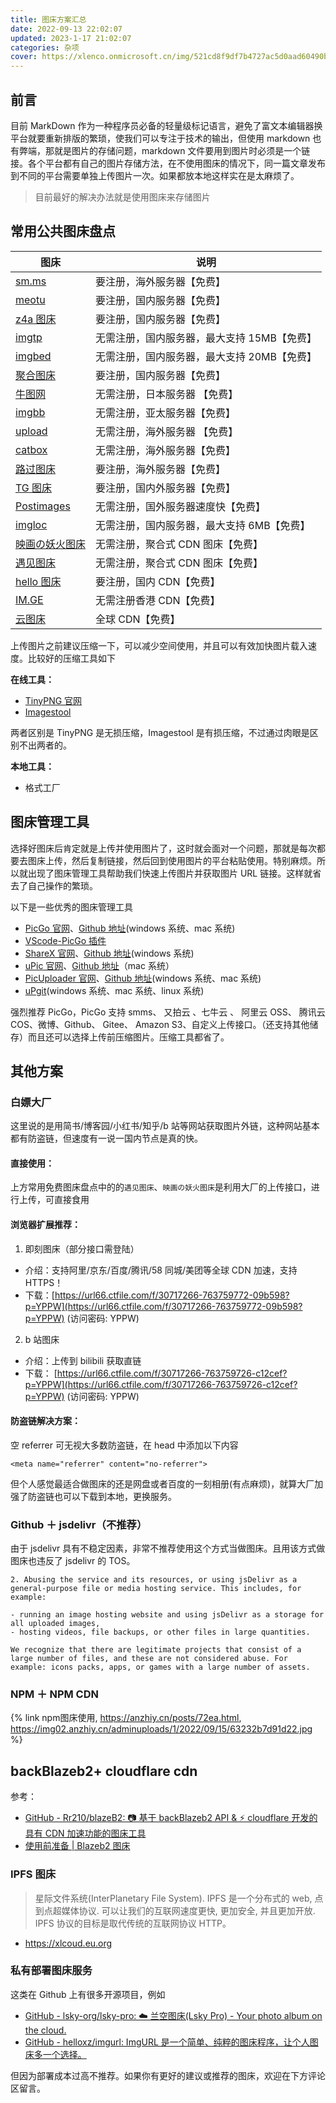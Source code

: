 ```yaml
---
title: 图床方案汇总
date: 2022-09-13 22:02:07
updated: 2023-1-17 21:02:07
categories: 杂项
cover: https://xlenco.onmicrosoft.cn/img/521cd8f9df7b4727ac5d0aad60490b66.webp
---
```


## 前言

目前 MarkDown 作为一种程序员必备的轻量级标记语言，避免了富文本编辑器换平台就要重新排版的繁琐，使我们可以专注于技术的输出，但使用 markdown 也有弊端，那就是图片的存储问题，markdown 文件要用到图片时必须是一个链接。各个平台都有自己的图片存储方法，在不使用图床的情况下，同一篇文章发布到不同的平台需要单独上传图片一次。如果都放本地这样实在是太麻烦了。

> 目前最好的解决办法就是使用图床来存储图片

## 常用公共图床盘点

| **图床**                                       | **说明**                                    |
| ---------------------------------------------- | ------------------------------------------- |
| [sm.ms](https://sm.ms)                         | 要注册，海外服务器【免费】                  |
| [meotu](https://moetu.org)                     | 要注册，国内服务器【免费】                  |
| [z4a 图床](https://www.z4a.net)                | 要注册，国内服务器【免费】                  |
| [imgtp](https://www.imgtp.com)                 | 无需注册，国内服务器，最大支持 15MB【免费】 |
| [imgbed](https://www.imgbed.com/?lang=zh-CN)   | 无需注册，国内服务器，最大支持 20MB【免费】 |
| [聚合图床](https://www.superbed.cn)            | 要注册，国内服务器【免费】                  |
| [牛图网](https://niupic.com)                   | 无需注册，日本服务器 【免费】               |
| [imgbb](https://imgbb.com)                     | 无需注册，亚太服务器【免费】                |
| [upload](https://upload.cc)                    | 无需注册，海外服务器 【免费】               |
| [catbox](https://catbox.moe)                   | 无需注册，海外服务器【免费】                |
| [路过图床](https://imgtu.com/)                 | 要注册，海外服务器【免费】                  |
| [TG 图床](https://imgtg.com)                   | 要注册，国内外服务器【免费】                |
| [Postimages](https://postimages.org)           | 无需注册，国外服务器速度快【免费】          |
| [imgloc](https://imgloc.com)                   | 无需注册，国内服务器，最大支持 6MB【免费】  |
| [映画の妖火图床 ](https://yh-pic.ihcloud.net/) | 无需注册，聚合式 CDN 图床【免费】           |
| [遇见图床 ](https://www.hualigs.cn/)           | 无需注册，聚合式 CDN 图床【免费】           |
| [hello 图床](https://www.helloimg.com/)        | 要注册，国内 CDN【免费】                    |
| [IM.GE ](https://im.ge/)                       | 无需注册香港 CDN【免费】                    |
| [云图床](https://cloudimge.com/)               | 全球 CDN【免费】                            |

上传图片之前建议压缩一下，可以减少空间使用，并且可以有效加快图片载入速度。比较好的压缩工具如下

**在线工具：**

- [TinyPNG 官网](https://tinypng.com)
- [Imagestool](https://imagestool.com)

两者区别是 TinyPNG 是无损压缩，Imagestool 是有损压缩，不过通过肉眼是区别不出两者的。

**本地工具：**

- 格式工厂

## 图床管理工具

选择好图床后肯定就是上传并使用图片了，这时就会面对一个问题，那就是每次都要去图床上传，然后复制链接，然后回到使用图片的平台粘贴使用。特别麻烦。所以就出现了图床管理工具帮助我们快速上传图片并获取图片 URL 链接。这样就省去了自己操作的繁琐。

以下是一些优秀的图床管理工具

- [PicGo 官网](https://molunerfinn.com/PicGo/)、[Github 地址](https://github.com/Molunerfinn/PicGo)(windows 系统、mac 系统)
- [VScode-PicGo 插件](https://github.com/PicGo/vs-picgo)
- [ShareX 官网](https://github.com/ShareX/ShareX)、[Github 地址](https://github.com/ShareX/ShareX)(windows 系统)
- [uPic 官网](https://blog.svend.cc/upic/)、[Github 地址](https://github.com/gee1k/uPic)（mac 系统）
- [PicUploader 官网](https://www.xiebruce.top/17.html)、[Github 地址](https://github.com/xiebruce/PicUploader)(windows 系统、mac 系统)
- [uPgit](https://github.com/pluveto/upgit)(windows 系统、mac 系统、linux 系统)

强烈推荐 PicGo，PicGo 支持 smms、 又拍云 、七牛云 、 阿里云 OSS、 腾讯云 COS、微博、Github、 Gitee、 Amazon S3、自定义上传接口。（还支持其他储存）而且还可以选择上传前压缩图片。压缩工具都省了。

## 其他方案

### 白嫖大厂

这里说的是用简书/博客园/小红书/知乎/b 站等网站获取图片外链，这种网站基本都有防盗链，但速度有一说一国内节点是真的快。

#### 直接使用：

上方常用免费图床盘点中的的`遇见图床`、`映画の妖火图床`是利用大厂的上传接口，进行上传，可直接食用

#### 浏览器扩展推荐：

1. 即刻图床（部分接口需登陆）

- 介绍：支持阿里/京东/百度/腾讯/58 同城/美团等全球 CDN 加速，支持 HTTPS！
- 下载：[https://url66.ctfile.com/f/30717266-763759772-09b598?p=YPPW](https://url66.ctfile.com/f/30717266-763759772-09b598?p=YPPW) (访问密码: YPPW)

2. b 站图床

- 介绍：上传到 bilibili 获取直链
- 下载： [https://url66.ctfile.com/f/30717266-763759726-c12cef?p=YPPW](https://url66.ctfile.com/f/30717266-763759726-c12cef?p=YPPW) (访问密码: YPPW)

#### 防盗链解决方案：

空 referrer 可无视大多数防盗链，在 head 中添加以下内容

```
<meta name="referrer" content="no-referrer">
```

但个人感觉最适合做图床的还是网盘或者百度的一刻相册(有点麻烦)，就算大厂加强了防盗链也可以下载到本地，更换服务。

### Github ＋ jsdelivr（不推荐）

由于 jsdelivr 具有不稳定因素，非常不推荐使用这个方式当做图床。且用该方式做图床也违反了 jsdelivr 的 TOS。

```
2. Abusing the service and its resources, or using jsDelivr as a general-purpose file or media hosting service. This includes, for example:

- running an image hosting website and using jsDelivr as a storage for all uploaded images,
- hosting videos, file backups, or other files in large quantities.

We recognize that there are legitimate projects that consist of a large number of files, and these are not considered abuse. For example: icons packs, apps, or games with a large number of assets.
```

### NPM ＋ NPM CDN

{% link npm图床使用, https://anzhiy.cn/posts/72ea.html, https://img02.anzhiy.cn/adminuploads/1/2022/09/15/63232b7d91d22.jpg %}

## backBlazeb2+ cloudflare cdn

参考：

- [GitHub - Rr210/blazeB2: 📷 基于 backBlazeb2 API & ⚡ cloudflare 开发的具有 CDN 加速功能的图床工具](https://github.com/Rr210/blazeB2)
- [使用前准备 | Blazeb2 图床](https://blazeb2.js.org/guide/prepare.html)

### IPFS 图床

> 星际文件系统(InterPlanetary File System). IPFS 是一个分布式的 web, 点到点超媒体协议. 可以让我们的互联网速度更快, 更加安全, 并且更加开放. IPFS 协议的目标是取代传统的互联网协议 HTTP。

- https://xlcoud.eu.org

### 私有部署图床服务

这类在 Github 上有很多开源项目，例如

- [GitHub - lsky-org/lsky-pro: ☁️ 兰空图床(Lsky Pro) - Your photo album on the cloud.](https://github.com/lsky-org/lsky-pro)
- [GitHub - helloxz/imgurl: ImgURL 是一个简单、纯粹的图床程序，让个人图床多一个选择。](https://github.com/helloxz/imgurl)

但因为部署成本过高不推荐。如果你有更好的建议或推荐的图床，欢迎在下方评论区留言。
